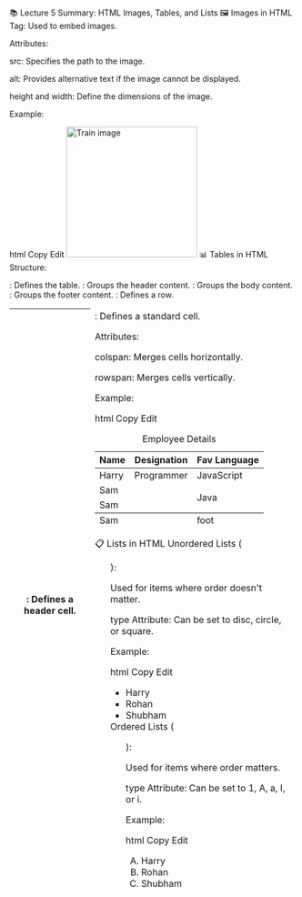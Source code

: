 📚 Lecture 5 Summary: HTML Images, Tables, and Lists
🖼️ Images in HTML
<img> Tag: Used to embed images.

Attributes:

src: Specifies the path to the image.

alt: Provides alternative text if the image cannot be displayed.

height and width: Define the dimensions of the image.

Example:

html
Copy
Edit
<img src="image.png" alt="Train image" height="230">
📊 Tables in HTML
Structure:

<table>: Defines the table.

<thead>: Groups the header content.

<tbody>: Groups the body content.

<tfoot>: Groups the footer content.

<tr>: Defines a row.

<th>: Defines a header cell.

<td>: Defines a standard cell.

Attributes:

colspan: Merges cells horizontally.

rowspan: Merges cells vertically.

Example:

html
Copy
Edit
<table>
  <caption>Employee Details</caption>
  <thead>
    <tr>
      <th>Name</th>
      <th>Designation</th>
      <th>Fav Language</th>
    </tr>
  </thead>
  <tbody>
    <tr>
      <td>Harry</td>
      <td>Programmer</td>
      <td>JavaScript</td>
    </tr>
    <tr>
      <td colspan="2">Sam</td>
      <td rowspan="2">Java</td>
    </tr>
    <tr>
      <td colspan="2">Sam</td>
    </tr>
  </tbody>
  <tfoot>
    <tr>
      <td colspan="2">Sam</td>
      <td rowspan="2">foot</td>
    </tr>
  </tfoot>
</table>
📋 Lists in HTML
Unordered Lists (<ul>):

Used for items where order doesn't matter.

type Attribute: Can be set to disc, circle, or square.

Example:

html
Copy
Edit
<ul type="square">
  <li>Harry</li>
  <li>Rohan</li>
  <li>Shubham</li>
</ul>
Ordered Lists (<ol>):

Used for items where order matters.

type Attribute: Can be set to 1, A, a, I, or i.

Example:

html
Copy
Edit
<ol type="A">
  <li>Harry</li>
  <li>Rohan</li>
  <li>Shubham</li>
</ol>















